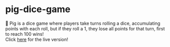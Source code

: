# pig-dice-game

:pig: Pig is a dice game where players take turns rolling a dice, accumulating points with each roll, but if they roll a 1, they lose all points for that turn, first to reach 100 wins!\
Click [here](https://pig-dice-game-tawny.vercel.app/) for the live version!
